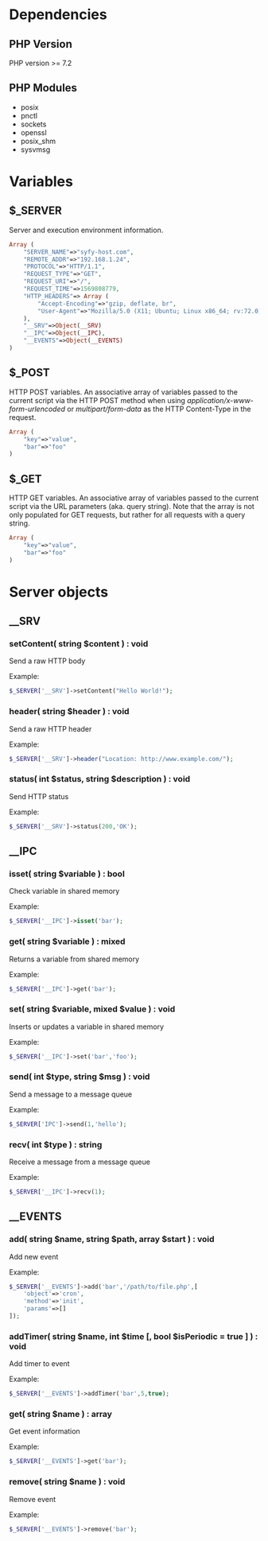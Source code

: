 # Dependencies
## PHP Version
PHP version >= 7.2

## PHP Modules

- posix
- pnctl
- sockets
- openssl
- posix_shm
- sysvmsg

# Variables

## $_SERVER
Server and execution environment information.
```php
Array (
	"SERVER_NAME"=>"syfy-host.com",
	"REMOTE_ADDR"=>"192.168.1.24",
	"PROTOCOL"=>"HTTP/1.1",
	"REQUEST_TYPE"=>"GET",
	"REQUEST_URI"=>"/",
	"REQUEST_TIME"=>1569808779,
	"HTTP_HEADERS"=> Array (
		"Accept-Encoding"=>"gzip, deflate, br",
		"User-Agent"=>"Mozilla/5.0 (X11; Ubuntu; Linux x86_64; rv:72.0) Gecko/20100101 Firefox/72.0"
	),
	"__SRV"=>Object(__SRV)
	"__IPC"=>Object(__IPC),
	"__EVENTS"=>Object(__EVENTS)
)
```
## $_POST
HTTP POST variables.
An associative array of variables passed to the current script via the HTTP POST method when using _application/x-www-form-urlencoded_ or _multipart/form-data_ as the HTTP Content-Type in the request.
```php
Array (
	"key"=>"value",
	"bar"=>"foo"
)
```

## $_GET
HTTP GET variables.
An associative array of variables passed to the current script via the URL parameters (aka. query string). Note that the array is not only populated for GET requests, but rather for all requests with a query string.
```php
Array (
	"key"=>"value",
	"bar"=>"foo"
)
```


# Server objects
## __SRV
### setContent( string $content ) : void
Send a raw HTTP body

Example:
```php
$_SERVER['__SRV']->setContent("Hello World!");
```
### header( string $header ) : void
Send a raw HTTP header

Example:
```php
$_SERVER['__SRV']->header("Location: http://www.example.com/");
```
### status( int $status, string $description ) : void
Send HTTP status

Example:
```php
$_SERVER['__SRV']->status(200,'OK');
```
## __IPC
### isset( string $variable ) : bool
Check variable in shared memory

Example:
```php
$_SERVER['__IPC']->isset('bar');
```
### get( string $variable ) : mixed
Returns a variable from shared memory

Example:
```php
$_SERVER['__IPC']->get('bar');
```
### set( string $variable, mixed $value ) : void
Inserts or updates a variable in shared memory

Example:
```php
$_SERVER['__IPC']->set('bar','foo');
```
### send( int $type, string $msg ) : void
Send a message to a message queue

Example:
```php
$_SERVER['IPC']->send(1,'hello');
```
### recv( int $type ) : string
Receive a message from a message queue

Example:
```php
$_SERVER['__IPC']->recv(1);
```

## __EVENTS
### add( string $name, string $path, array $start ) : void
Add new event

Example:
```php
$_SERVER['__EVENTS']->add('bar','/path/to/file.php',[
	'object'=>'cron',
	'method'=>'init',
	'params'=>[]
]);
```
### addTimer( string $name, int $time [, bool $isPeriodic = true ] ) : void
Add timer to event

Example:
```php
$_SERVER['__EVENTS']->addTimer('bar',5,true);
```
### get( string $name ) : array
Get event information

Example:
```php
$_SERVER['__EVENTS']->get('bar');
```
### remove( string $name ) : void
Remove event

Example:
```php
$_SERVER['__EVENTS']->remove('bar');
```

